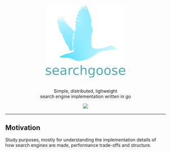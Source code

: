 <div align="center">
  <br/>
  <img src="./docs/images/logo-words.png" width="250"/>
  <br/>
  <br/>
  <p>
    Simple, distributed, lighweight<br>
    search engine implementation written in go
  </p>
  <p>
    <a href="https://github.com/actumn/searchgoose/blob/master/LICENSE">
      <img src="https://img.shields.io/badge/license-MIT-blue.svg"/>
    </a>
  </p>
</div>

---
## Motivation

Study purposes, mostly for understanding the implementation details of how
search engines are made, performance trade-offs and structure.
